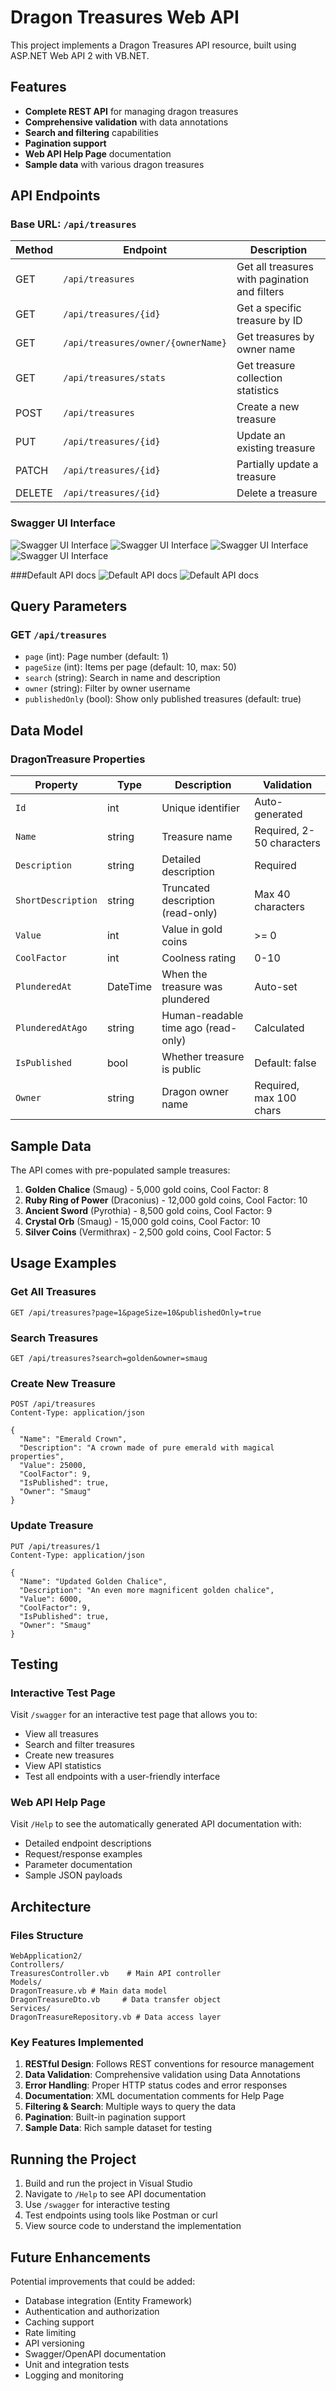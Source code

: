 # Dragon Treasures Web API

This project implements a Dragon Treasures API resource, built using ASP.NET Web API 2 with VB.NET.

## Features

- **Complete REST API** for managing dragon treasures
- **Comprehensive validation** with data annotations
- **Search and filtering** capabilities
- **Pagination support**
- **Web API Help Page** documentation
- **Sample data** with various dragon treasures

## API Endpoints

### Base URL: `/api/treasures`

| Method | Endpoint | Description |
|--------|----------|-------------|
| GET | `/api/treasures` | Get all treasures with pagination and filters |
| GET | `/api/treasures/{id}` | Get a specific treasure by ID |
| GET | `/api/treasures/owner/{ownerName}` | Get treasures by owner name |
| GET | `/api/treasures/stats` | Get treasure collection statistics |
| POST | `/api/treasures` | Create a new treasure |
| PUT | `/api/treasures/{id}` | Update an existing treasure |
| PATCH | `/api/treasures/{id}` | Partially update a treasure |
| DELETE | `/api/treasures/{id}` | Delete a treasure |

### Swagger UI Interface
![Swagger UI Interface](assets/images/SwaggerUI-1.png)
![Swagger UI Interface](assets/images/SwaggerUI-2.png)
![Swagger UI Interface](assets/images/SwaggerUI-3.png)
![Swagger UI Interface](assets/images/SwaggerUI-4.png)

###Default API docs
![Default API docs](assets/images/defaultApiDocument-1.png)
![Default API docs](assets/images/defaultApiDocument-1.png)

## Query Parameters

### GET `/api/treasures`
- `page` (int): Page number (default: 1)
- `pageSize` (int): Items per page (default: 10, max: 50)
- `search` (string): Search in name and description
- `owner` (string): Filter by owner username
- `publishedOnly` (bool): Show only published treasures (default: true)

## Data Model

### DragonTreasure Properties

| Property | Type | Description | Validation |
|----------|------|-------------|------------|
| `Id` | int | Unique identifier | Auto-generated |
| `Name` | string | Treasure name | Required, 2-50 characters |
| `Description` | string | Detailed description | Required |
| `ShortDescription` | string | Truncated description (read-only) | Max 40 characters |
| `Value` | int | Value in gold coins | >= 0 |
| `CoolFactor` | int | Coolness rating | 0-10 |
| `PlunderedAt` | DateTime | When the treasure was plundered | Auto-set |
| `PlunderedAtAgo` | string | Human-readable time ago (read-only) | Calculated |
| `IsPublished` | bool | Whether treasure is public | Default: false |
| `Owner` | string | Dragon owner name | Required, max 100 chars |

## Sample Data

The API comes with pre-populated sample treasures:

1. **Golden Chalice** (Smaug) - 5,000 gold coins, Cool Factor: 8
2. **Ruby Ring of Power** (Draconius) - 12,000 gold coins, Cool Factor: 10
3. **Ancient Sword** (Pyrothia) - 8,500 gold coins, Cool Factor: 9
4. **Crystal Orb** (Smaug) - 15,000 gold coins, Cool Factor: 10
5. **Silver Coins** (Vermithrax) - 2,500 gold coins, Cool Factor: 5

## Usage Examples

### Get All Treasures
```http
GET /api/treasures?page=1&pageSize=10&publishedOnly=true
```

### Search Treasures
```http
GET /api/treasures?search=golden&owner=smaug
```

### Create New Treasure
```http
POST /api/treasures
Content-Type: application/json

{
  "Name": "Emerald Crown",
  "Description": "A crown made of pure emerald with magical properties",
  "Value": 25000,
  "CoolFactor": 9,
  "IsPublished": true,
  "Owner": "Smaug"
}
```

### Update Treasure
```http
PUT /api/treasures/1
Content-Type: application/json

{
  "Name": "Updated Golden Chalice",
  "Description": "An even more magnificent golden chalice",
  "Value": 6000,
  "CoolFactor": 9,
  "IsPublished": true,
  "Owner": "Smaug"
}
```

## Testing

### Interactive Test Page
Visit `/swagger` for an interactive test page that allows you to:
- View all treasures
- Search and filter treasures
- Create new treasures
- View API statistics
- Test all endpoints with a user-friendly interface

### Web API Help Page
Visit `/Help` to see the automatically generated API documentation with:
- Detailed endpoint descriptions
- Request/response examples
- Parameter documentation
- Sample JSON payloads

## Architecture

### Files Structure
```
WebApplication2/
Controllers/
TreasuresController.vb    # Main API controller
Models/
DragonTreasure.vb # Main data model
DragonTreasureDto.vb     # Data transfer object
Services/
DragonTreasureRepository.vb # Data access layer
```

### Key Features Implemented

1. **RESTful Design**: Follows REST conventions for resource management
2. **Data Validation**: Comprehensive validation using Data Annotations
3. **Error Handling**: Proper HTTP status codes and error responses
4. **Documentation**: XML documentation comments for Help Page
5. **Filtering & Search**: Multiple ways to query the data
6. **Pagination**: Built-in pagination support
7. **Sample Data**: Rich sample dataset for testing

## Running the Project

1. Build and run the project in Visual Studio
2. Navigate to `/Help` to see API documentation
3. Use `/swagger` for interactive testing
4. Test endpoints using tools like Postman or curl
5. View source code to understand the implementation

## Future Enhancements

Potential improvements that could be added:

- Database integration (Entity Framework)
- Authentication and authorization
- Caching support
- Rate limiting
- API versioning
- Swagger/OpenAPI documentation
- Unit and integration tests
- Logging and monitoring
